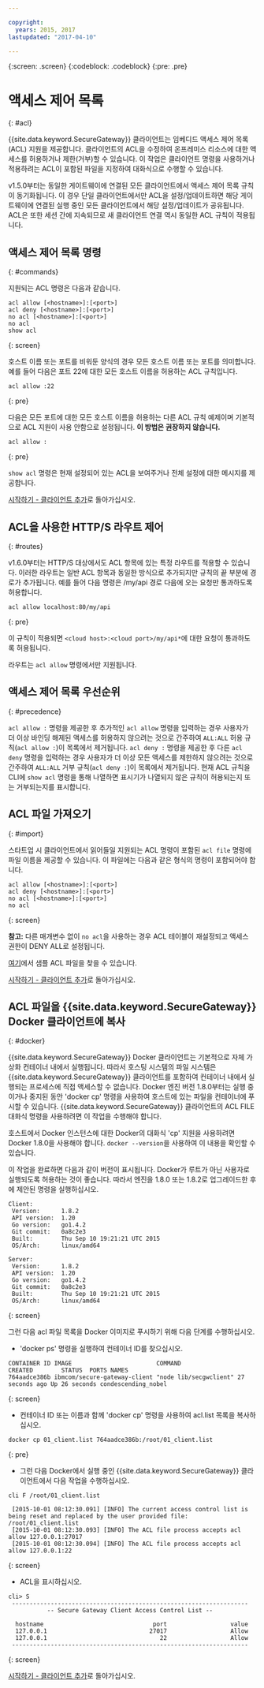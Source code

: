 ```yaml
---

copyright:
  years: 2015, 2017
lastupdated: "2017-04-10"

---
```

{:screen: .screen}
{:codeblock: .codeblock}
{:pre: .pre}

# 액세스 제어 목록
{: #acl}

{{site.data.keyword.SecureGateway}} 클라이언트는 임베디드 액세스 제어 목록(ACL) 지원을 제공합니다. 클라이언트의 ACL을 수정하여 온프레미스 리소스에 대한 액세스를 허용하거나 제한(거부)할 수 있습니다. 이 작업은 클라이언트 명령을 사용하거나 적용하려는 ACL이 포함된 파일을 지정하여 대화식으로 수행할 수 있습니다.

v1.5.0부터는 동일한 게이트웨이에 연결된 모든 클라이언트에서 액세스 제어 목록 규칙이 동기화됩니다. 이 경우 단일 클라이언트에서만 ACL을 설정/업데이트하면 해당 게이트웨이에 연결된 실행 중인 모든 클라이언트에서 해당 설정/업데이트가 공유됩니다. ACL은 또한 세션 간에 지속되므로 새 클라이언트 연결 역시 동일한 ACL 규칙이 적용됩니다.

## 액세스 제어 목록 명령
{: #commands}

지원되는 ACL 명령은 다음과 같습니다.

```
acl allow [<hostname>]:[<port>]
acl deny [<hostname>]:[<port>]
no acl [<hostname>]:[<port>]
no acl
show acl
```
{: screen}

호스트 이름 또는 포트를 비워둔 양식의 경우 모든 호스트 이름 또는 포트를 의미합니다. 예를 들어 다음은 포트 22에 대한 모든 호스트 이름을 허용하는 ACL 규칙입니다.

```
acl allow :22
```
{: pre}

다음은 모든 포트에 대한 모든 호스트 이름을 허용하는 다른 ACL 규칙 예제이며 기본적으로 ACL 지원이 사용 안함으로 설정됩니다. <b>이 방법은 권장하지 않습니다.</b>

```
acl allow :
```
{: pre}

`show acl` 명령은 현재 설정되어 있는 ACL을 보여주거나 전체 설정에 대한 메시지를 제공합니다.

[시작하기 - 클라이언트 추가](/docs/services/SecureGateway/securegateway_client.html)로 돌아가십시오.

## ACL을 사용한 HTTP/S 라우트 제어
{: #routes}

v1.6.0부터는 HTTP/S 대상에서도 ACL 항목에 있는 특정 라우트를 적용할 수 있습니다. 이러한 라우트는 일반 ACL 항목과 동일한 방식으로 추가되지만 규칙의 끝 부분에 경로가 추가됩니다. 예를 들어 다음 명령은 /my/api 경로 다음에 오는 요청만 통과하도록 허용합니다.

```
acl allow localhost:80/my/api
```
{: pre}

이 규칙이 적용되면 `<cloud host>:<cloud port>/my/api*`에 대한 요청이 통과하도록 허용됩니다.

라우트는 `acl allow` 명령에서만 지원됩니다.

## 액세스 제어 목록 우선순위
{: #precedence}

`acl allow :` 명령을 제공한 후 추가적인 `acl allow` 명령을 입력하는 경우 사용자가 더 이상 바인딩 해제된 액세스를 허용하지 않으려는 것으로 간주하여 `ALL:ALL` 허용 규칙(`acl allow :`)이 목록에서 제거됩니다. `acl deny :` 명령을 제공한 후 다른 `acl deny` 명령을 입력하는 경우 사용자가 더 이상 모든 액세스를 제한하지 않으려는 것으로 간주하여 `ALL:ALL` 거부 규칙(`acl deny :`)이 목록에서 제거됩니다. 현재 ACL 규칙을 CLI에 `show acl` 명령을 통해 나열하면 표시기가 나열되지 않은 규칙이 허용되는지 또는 거부되는지를 표시합니다.

## ACL 파일 가져오기
{: #import}

스타트업 시 클라이언트에서 읽어들일 지원되는 ACL 명령이 포함된 `acl file` 명령에 파일 이름을 제공할 수 있습니다. 이 파일에는 다음과 같은 형식의 명령이 포함되어야 합니다.

```
acl allow [<hostname>]:[<port>]
acl deny [<hostname>]:[<port>]
no acl [<hostname>]:[<port>]
no acl
```
{: screen}

<b>참고:</b> 다른 매개변수 없이 `no acl`을 사용하는 경우 ACL 테이블이 재설정되고 액세스 권한이 DENY ALL로 설정됩니다.

[여기](/docs/services/SecureGateway/securegateway_acl-file.html)에서 샘플 ACL 파일을 찾을 수 있습니다.

[시작하기 - 클라이언트 추가](/docs/services/SecureGateway/securegateway_client.html)로 돌아가십시오.

## ACL 파일을 {{site.data.keyword.SecureGateway}} Docker 클라이언트에 복사
{: #docker}

{{site.data.keyword.SecureGateway}} Docker 클라이언트는 기본적으로 자체 가상화 컨테이너 내에서 실행됩니다. 따라서 호스팅 시스템의 파일 시스템은 {{site.data.keyword.SecureGateway}} 클라이언트를 포함하여 컨테이너 내에서 실행되는 프로세스에 직접 액세스할 수 없습니다. Docker 엔진 버전 1.8.0부터는 실행 중이거나 중지된 동안 'docker cp' 명령을 사용하여 호스트에 있는 파일을 컨테이너에 푸시할 수 있습니다. {{site.data.keyword.SecureGateway}} 클라이언트의 ACL FILE 대화식 명령을 사용하려면 이 작업을 수행해야 합니다.

호스트에서 Docker 인스턴스에 대한 Docker의 대화식 'cp' 지원을 사용하려면 Docker 1.8.0을 사용해야 합니다. `docker --version`을 사용하여 이 내용을 확인할 수 있습니다.

이 작업을 완료하면 다음과 같이 버전이 표시됩니다. Docker가 루트가 아닌 사용자로 실행되도록 허용하는 것이 좋습니다. 따라서 엔진을 1.8.0 또는 1.8.2로 업그레이드한 후에 제안된 명령을 실행하십시오.

```
Client:
 Version:      1.8.2
 API version:  1.20
 Go version:   go1.4.2
 Git commit:   0a8c2e3
 Built:        Thu Sep 10 19:21:21 UTC 2015
 OS/Arch:      linux/amd64

Server:
 Version:      1.8.2
 API version:  1.20
 Go version:   go1.4.2
 Git commit:   0a8c2e3
 Built:        Thu Sep 10 19:21:21 UTC 2015
 OS/Arch:      linux/amd64
```
{: screen}

그런 다음 acl 파일 목록을 Docker 이미지로 푸시하기 위해 다음 단계를 수행하십시오.

- 'docker ps' 명령을 실행하여 컨테이너 ID를 찾으십시오.

```
CONTAINER ID IMAGE                        COMMAND                CREATED        STATUS  PORTS NAMES
764aadce386b ibmcom/secure-gateway-client "node lib/secgwclient" 27 seconds ago Up 26 seconds condescending_nobel
```
{: screen}

- 컨테이너 ID 또는 이름과 함께 'docker cp' 명령을 사용하여 acl.list 목록을 복사하십시오.

```
docker cp 01_client.list 764aadce386b:/root/01_client.list
```
{: pre}

- 그런 다음 Docker에서 실행 중인 {{site.data.keyword.SecureGateway}} 클라이언트에서 다음 작업을 수행하십시오.

```
cli F /root/01_client.list

 [2015-10-01 08:12:30.091] [INFO] The current access control list is being reset and replaced by the user provided file: /root/01_client.list
 [2015-10-01 08:12:30.093] [INFO] The ACL file process accepts acl allow 127.0.0.1:27017
 [2015-10-01 08:12:30.094] [INFO] The ACL file process accepts acl allow 127.0.0.1:22
```
{: screen}

- ACL을 표시하십시오.

```
cli> S
 -------------------------------------------------------------------
           -- Secure Gateway Client Access Control List --

  hostname                               port                  value
  127.0.0.1                             27017                  Allow
  127.0.0.1                                22                  Allow
 -------------------------------------------------------------------
```
{: screen}

[시작하기 - 클라이언트 추가](/docs/services/SecureGateway/securegateway_client.html)로 돌아가십시오.
